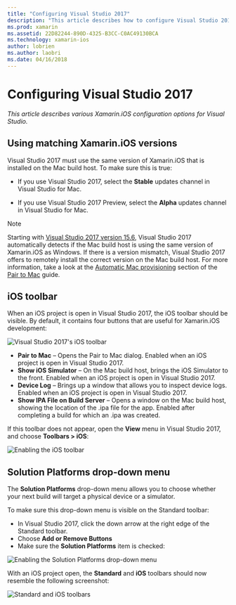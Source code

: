 ```yaml
---
title: "Configuring Visual Studio 2017"
description: "This article describes how to configure Visual Studio 2017 for Xamarin.iOS development. In particular, it discusses how to configure the installed version of Xamarin.iOS, the iOS toolbar, and the Solution Platforms drop-down menu."
ms.prod: xamarin
ms.assetid: 22D82244-890D-4325-B3CC-C0AC49130BCA
ms.technology: xamarin-ios
author: lobrien
ms.author: laobri
ms.date: 04/16/2018
---
```


# Configuring Visual Studio 2017

_This article describes various Xamarin.iOS configuration options for Visual
Studio._

## Using matching Xamarin.iOS versions

Visual Studio 2017 must use the same version of Xamarin.iOS that is installed
on the Mac build host. To make sure this is true:

 - If you use Visual Studio 2017, select the **Stable** updates channel in
   Visual Studio for Mac.

 - If you use Visual Studio 2017 Preview, select the **Alpha** updates 
   channel in Visual Studio for Mac.

> [!NOTE]
> Starting with [Visual Studio 2017 version
> 15.6](https://docs.microsoft.com/visualstudio/releasenotes/vs2017-relnotes#automatic-macos-provisioning),
> Visual Studio 2017 automatically detects if the Mac build host is using the
> same version of Xamarin.iOS as Windows. If there is a version mismatch,
> Visual Studio 2017 offers to remotely install the correct version on the Mac
> build host. For more information, take a look at the [Automatic Mac
> provisioning](~/ios/get-started/installation/windows/connecting-to-mac/index.md#automatic-mac-provisioning)
> section of the [Pair to
> Mac](~/ios/get-started/installation/windows/connecting-to-mac/index.md)
> guide.

## iOS toolbar

When an iOS project is open in Visual Studio 2017, the iOS toolbar should be
visible.  By default, it contains four buttons that are useful for
Xamarin.iOS development:

![Visual Studio 2017's iOS toolbar](config-options-images/ios-toolbar.png "Visual Studio 2017's iOS
toolbar")

- **Pair to Mac** – Opens the Pair to Mac dialog. Enabled when an iOS
  project is open in Visual Studio 2017.
- **Show iOS Simulator** – On the Mac build host, brings the iOS Simulator
  to the front. Enabled when an iOS project is open in Visual Studio 2017.
- **Device Log** – Brings up a window that allows you to inspect device 
  logs. Enabled when an iOS project is open in Visual Studio 2017.
- **Show IPA File on Build Server** – Opens a window on the Mac build
  host, showing the location of the .ipa file for the app. Enabled after
  completing a build for which an .ipa was created.

If this toolbar does not appear, open the **View** menu in Visual Studio 2017,
and choose **Toolbars > iOS**:

![Enabling the iOS toolbar](config-options-images/ios-toolbar-enable.png "Enabling the iOS
toolbar")

## Solution Platforms drop-down menu

The **Solution Platforms** drop-down menu allows you to choose whether
your next build will target a physical device or a simulator.

To make sure this drop-down menu is visible on the Standard toolbar:

- In Visual Studio 2017, click the down arrow at the right edge of the Standard 
  toolbar.
- Choose **Add or Remove Buttons** 
- Make sure the **Solution Platforms** item is checked:

![Enabling the Solution Platforms drop-down
menu](config-options-images/solution-platforms-enable.png "Enabling the Solution Platforms
drop-down menu")

With an iOS project open, the **Standard** and **iOS** toolbars should now 
resemble the following screenshot:

![Standard and iOS toolbars](config-options-images/toolbars.png "Standard and iOS toolbars")


